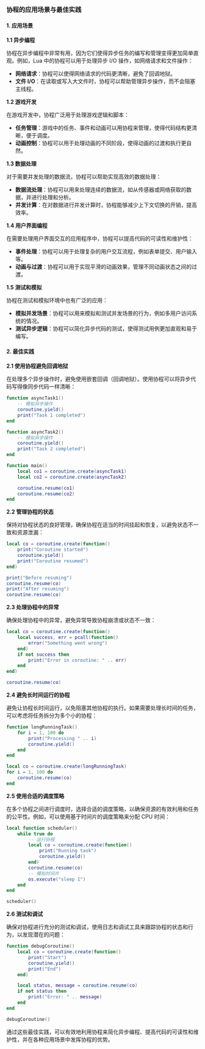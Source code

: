 ### 协程的应用场景与最佳实践

#### 1. 应用场景

**1.1 异步编程**

协程在异步编程中非常有用，因为它们使得异步任务的编写和管理变得更加简单直观。例如，Lua 中的协程可以用于处理异步 I/O 操作，如网络请求和文件操作：

- **网络请求**：协程可以使得网络请求的代码更清晰，避免了回调地狱。
- **文件 I/O**：在读取或写入大文件时，协程可以帮助管理异步操作，而不会阻塞主线程。

**1.2 游戏开发**

在游戏开发中，协程广泛用于处理游戏逻辑和脚本：

- **任务管理**：游戏中的任务、事件和动画可以用协程来管理，使得代码结构更清晰，便于调度。
- **动画控制**：协程可以用于处理动画的不同阶段，使得动画的过渡和执行更自然。

**1.3 数据处理**

对于需要并发处理的数据流，协程可以帮助实现高效的数据处理：

- **数据流处理**：协程可以用来处理连续的数据流，如从传感器或网络获取的数据，并进行处理和分析。
- **并发计算**：在对数据进行并发计算时，协程能够减少上下文切换的开销，提高效率。

**1.4 用户界面编程**

在需要处理用户界面交互的应用程序中，协程可以提高代码的可读性和维护性：

- **事件处理**：协程可以用于处理复杂的用户交互流程，例如表单提交、用户输入等。
- **动画与过渡**：协程可以用于实现平滑的动画效果，管理不同动画状态之间的过渡。

**1.5 测试和模拟**

协程在测试和模拟环境中也有广泛的应用：

- **模拟并发场景**：协程可以用来模拟和测试并发场景的行为，例如多用户访问系统的情况。
- **测试异步逻辑**：协程可以简化异步代码的测试，使得测试用例更加直观和易于编写。

#### 2. 最佳实践

**2.1 使用协程避免回调地狱**

在处理多个异步操作时，避免使用嵌套回调（回调地狱）。使用协程可以将异步代码写得像同步代码一样清晰：

```lua
function asyncTask1()
    -- 模拟异步操作
    coroutine.yield()
    print("Task 1 completed")
end

function asyncTask2()
    -- 模拟异步操作
    coroutine.yield()
    print("Task 2 completed")
end

function main()
    local co1 = coroutine.create(asyncTask1)
    local co2 = coroutine.create(asyncTask2)

    coroutine.resume(co1)
    coroutine.resume(co2)
end
```

**2.2 管理协程的状态**

保持对协程状态的良好管理，确保协程在适当的时间挂起和恢复，以避免状态不一致和资源泄漏：

```lua
local co = coroutine.create(function()
    print("Coroutine started")
    coroutine.yield()
    print("Coroutine resumed")
end)

print("Before resuming")
coroutine.resume(co)
print("After resuming")
coroutine.resume(co)
```

**2.3 处理协程中的异常**

确保处理协程中的异常，避免异常导致协程崩溃或状态不一致：

```lua
local co = coroutine.create(function()
    local success, err = pcall(function()
        error("Something went wrong")
    end)
    if not success then
        print("Error in coroutine: " .. err)
    end
end)

coroutine.resume(co)
```

**2.4 避免长时间运行的协程**

避免让协程长时间运行，以免阻塞其他协程的执行。如果需要处理长时间的任务，可以考虑将任务拆分为多个小的协程：

```lua
function longRunningTask()
    for i = 1, 100 do
        print("Processing " .. i)
        coroutine.yield()
    end
end

local co = coroutine.create(longRunningTask)
for i = 1, 100 do
    coroutine.resume(co)
end
```

**2.5 使用合适的调度策略**

在多个协程之间进行调度时，选择合适的调度策略，以确保资源的有效利用和任务的公平性。例如，可以使用基于时间片的调度策略来分配 CPU 时间：

```lua
local function scheduler()
    while true do
        -- 运行协程
        local co = coroutine.create(function() 
            print("Running task") 
            coroutine.yield() 
        end)
        coroutine.resume(co)
        -- 模拟时间片
        os.execute("sleep 1")
    end
end

scheduler()
```

**2.6 测试和调试**

确保对协程进行充分的测试和调试，使用日志和调试工具来跟踪协程的状态和行为，以发现潜在的问题：

```lua
function debugCoroutine()
    local co = coroutine.create(function()
        print("Start")
        coroutine.yield()
        print("End")
    end)

    local status, message = coroutine.resume(co)
    if not status then
        print("Error: " .. message)
    end
end

debugCoroutine()
```

通过这些最佳实践，可以有效地利用协程来简化异步编程、提高代码的可读性和维护性，并在各种应用场景中发挥协程的优势。